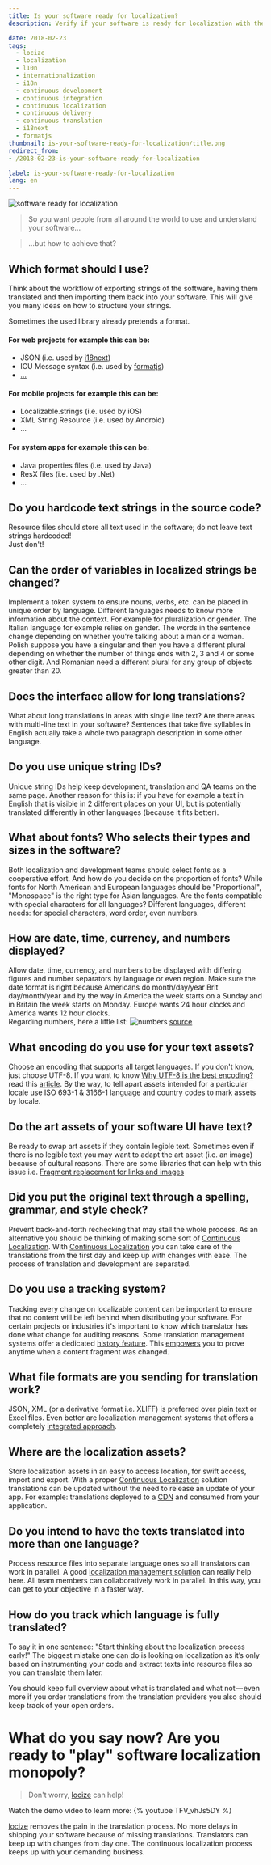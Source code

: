 ```yaml
---
title: Is your software ready for localization?
description: Verify if your software is ready for localization with the software localization monopoly.

date: 2018-02-23
tags:
  - locize
  - localization
  - l10n
  - internationalization
  - i18n
  - continuous development
  - continuous integration
  - continuous localization
  - continuous delivery
  - continuous translation
  - i18next
  - formatjs
thumbnail: is-your-software-ready-for-localization/title.png
redirect_from:
- /2018-02-23-is-your-software-ready-for-localization

label: is-your-software-ready-for-localization
lang: en
---
```


![software ready for localization](title.png "locize © inweso GmbH")

> So you want people from all around the world to use and understand your software...

> ...but how to achieve that?

## Which format should I use?
Think about the workflow of exporting strings of the software, having them translated and then importing them back into your software. This will give you many ideas on how to structure your strings.

Sometimes the used library already pretends a format.

#### For web projects for example this can be:
- JSON (i.e. used by [i18next](https://i18next.com))
- ICU Message syntax (i.e. used by [formatjs](https://formatjs.io/))
- [...](../i18n-formats-javascript/)

#### For mobile projects for example this can be:
- Localizable.strings (i.e. used by iOS)
- XML String Resource (i.e. used by Android)
- ...

#### For system apps for example this can be:
- Java properties files (i.e. used by Java)
- ResX files (i.e. used by .Net)
- ...


## Do you hardcode text strings in the source code?
Resource files should store all text used in the software; do not leave text strings hardcoded!<br />Just don't!


## Can the order of variables in localized strings be changed?
Implement a token system to ensure nouns, verbs, etc. can be placed in unique order by language.
Different languages needs to know more information about the context. For example for pluralization or gender.
The Italian language for example relies on gender. The words in the sentence change depending on whether you're talking about a man or a woman.
Polish suppose you have a singular and then you have a different plural depending on whether the number of things ends with 2, 3 and 4 or some other digit.
And Romanian need a different plural for any group of objects greater than 20.


## Does the interface allow for long translations?
What about long translations in areas with single line text? Are there areas with multi-line text in your software?
Sentences that take five syllables in English actually take a whole two paragraph description in some other language.


## Do you use unique string IDs?
Unique string IDs help keep development, translation and QA teams on the same page.
Another reason for this is: if you have for example a text in English that is visible in 2 different places on your UI, but is potentially translated differently in other languages (because it fits better).


## What about fonts? Who selects their types and sizes in the software?
Both localization and development teams should select fonts as a cooperative effort.
And how do you decide on the proportion of fonts?
While fonts for North American and European languages should be "Proportional", "Monospace" is the right type for Asian languages.
Are the fonts compatible with special characters for all languages?
Different languages, different needs: for special characters, word order, even numbers.


## How are date, time, currency, and numbers displayed?
Allow date, time, currency, and numbers to be displayed with differing figures and number separators by language or even region.
Make sure the date format is right because Americans do month/day/year Brit day/month/year and by the way in America the week starts on a Sunday and in Britain the week starts on Monday. Europe wants 24 hour clocks and America wants 12 hour clocks.<br />Regarding numbers, here a little list:
![numbers](numbers.png "locize © inweso GmbH")
[source](https://en.wikipedia.org/wiki/Decimal_separator)


## What encoding do you use for your text assets? <a name="encoding"></a>
Choose an encoding that supports all target languages.
If you don't know, just choose UTF-8.
If you want to know [Why UTF-8 is the best encoding?](http://codel10n.com/why-utf8-is-best-encoding-for-your-customers/) read this [article](http://codel10n.com/why-utf8-is-best-encoding-for-your-customers/).
By the way, to tell apart assets intended for a particular locale use ISO 693-1 & 3166-1 language and country codes to mark assets by locale.


## Do the art assets of your software UI have text?
Be ready to swap art assets if they contain legible text.
Sometimes even if there is no legible text you may want to adapt the art asset (i.e. an image) because of cultural reasons.
There are some libraries that can help with this issue i.e. [Fragment replacement for links and images](https://github.com/i18next/i18nextify#fragment-replacement-for-links-and-images)


## Did you put the original text through a spelling, grammar, and style check?
Prevent back-and-forth rechecking that may stall the whole process.
As an alternative you should be thinking of making some sort of [Continuous Localization](../continuous-development-integration-and-localization-cd/).
With [Continuous Localization](../continuous-development-integration-and-localization-cd/) you can take care of the translations from the first day and keep up with changes with ease.
The process of translation and development are separated.


## Do you use a tracking system?
Tracking every change on localizable content can be important to ensure that no content will be left behind when distributing your software.
For certain projects or industries it's important to know which translator has done what change for auditing reasons.
Some translation management systems offer a dedicated [history feature](https://docs.locize.com/whats-inside/history). This [empowers](https://medium.com/@jamuhl/empower-your-localization-team-33e10ca9e333) you to prove anytime when a content fragment was changed.


## What file formats are you sending for translation work?
JSON, XML (or a derivative format i.e. XLIFF) is preferred over plain text or Excel files.
Even better are localization management systems that offers a completely [integrated approach](https://docs.locize.com/guides-tips-and-tricks/working-with-translators).


## Where are the localization assets?
Store localization assets in an easy to access location, for swift access, import and export.
With a proper [Continuous Localization](../continuous-development-integration-and-localization-cd/) solution translations can be updated without the need to release an update of your app.
For example: translations deployed to a [CDN](https://docs.locize.com/whats-inside/cdn-content-delivery-network) and consumed from your application.


## Do you intend to have the texts translated into more than one language?
Process resource files into separate language ones so all translators can work in parallel.
A good [localization management solution](https://locize.com) can really help here. All team members can collaboratively work in parallel. In this way, you can get to your objective in a faster way.


## How do you track which language is fully translated?
To say it in one sentence: "Start thinking about the localization process early!"
The biggest mistake one can do is looking on localization as it’s only based on instrumenting your code and extract texts into resource files so you can translate them later.

You should keep full overview about what is translated and what not — even more if you order translations from the translation providers you also should keep track of your open orders.



# What do you say now? Are you ready to "play" software localization monopoly?

> Don't worry, [locize](https://locize.com) can help!

Watch the demo video to learn more:
{% youtube TFV_vhJs5DY %}

[locize](https://locize.com) removes the pain in the translation process. No more delays in shipping your software because of missing translations. Translators can keep up with changes from day one. The continuous localization process keeps up with your demanding business.
